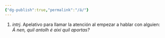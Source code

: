 ```yaml
---
{"dg-publish":true,"permalink":"/á/"}
---
```


1. *intrj.* Apelativo para llamar la atención al empezar a hablar con alguien: *Á nen, quil antolh é aixi quil aportas?*